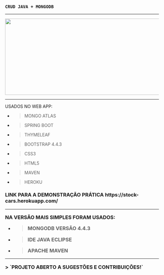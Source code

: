### **`CRUD JAVA + MONGODB`**
<hr>

<p align="center"><img src="https://user-images.githubusercontent.com/37250628/105026518-60438d00-5a2d-11eb-811c-2755c81f3175.gif" width="600" height="250"/>
<br>
<hr>

<p>USADOS NO WEB APP:
  
- > MONGO ATLAS
- > SPRING BOOT
- > THYMELEAF
- > BOOTSTRAP 4.4.3
- > CSS3
- > HTML5
- > MAVEN
- > HEROKU

<h3>LINK PARA A DEMONSTRAÇÃO PRÁTICA
https://stock-cars.herokuapp.com/

<hr>

<p>NA VERSÃO MAIS SIMPLES FORAM USADOS:

- > MONGODB VERSÃO 4.4.3
- > IDE JAVA ECLIPSE
- > APACHE MAVEN
<hr>
> `PROJETO ABERTO A SUGESTÕES E CONTRIBUIÇÕES!`
